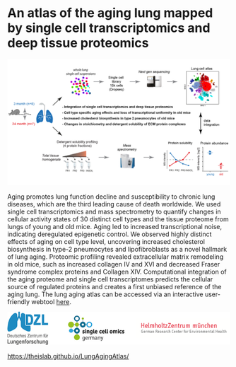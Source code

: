 # An atlas of the aging lung mapped by single cell transcriptomics and deep tissue proteomics 

<p align="center"> 
<img src="Overview_MLAA.png">
</p>

Aging promotes lung function decline and susceptibility to chronic lung diseases, which are the third leading cause of death worldwide. We used single cell transcriptomics and mass spectrometry to quantify changes in cellular activity states of 30 distinct cell types and the tissue proteome from lungs of young and old mice. Aging led to increased transcriptional noise, indicating deregulated epigenetic control. We observed highly distinct effects of aging on cell type level, uncovering increased cholesterol biosynthesis in type-2 pneumocytes and lipofibroblasts as a novel hallmark of lung aging. Proteomic profiling revealed extracellular matrix remodeling in old mice, such as increased collagen IV and XVI and decreased Fraser syndrome complex proteins and Collagen XIV. Computational integration of the aging proteome and single cell transcriptomes predicts the cellular source of regulated proteins and creates a first unbiased reference of the aging lung. The lung aging atlas can be accessed via an interactive user-friendly webtool [here](http://146.107.176.18:3838/MLAA).



<p></p>
<p align="center"> 
<img src="Overview_logos.png">
</p>
<p></p>


https://theislab.github.io/LungAgingAtlas/


